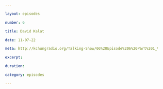 ```yaml
---

layout: episodes

number: 6

title: David Kalat

date: 11-07-22

meta: http://kchungradio.org/Talking-Show/06%20Episode%206%20Part%201_%20David%20Kalat.mp3

excerpt: 

duration: 

category: episodes

---
```


